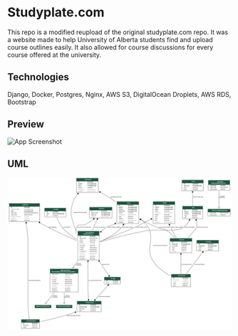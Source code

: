 
# Studyplate.com
This repo is a modified reupload of the original studyplate.com repo. It was a website made to help University of Alberta students find and upload course outlines easily.
It also allowed for course discussions for every course offered at the university.

## Technologies

Django, Docker, Postgres, Nginx, AWS S3, DigitalOcean Droplets, AWS RDS, Bootstrap


## Preview
![App Screenshot](https://www.abenezerbelachew.com/images/projects/studyplate.gif)


## UML

![App Screenshot](https://raw.githubusercontent.com/abenezerBelachew/studyplate.com/master/studyplate_models.png?token=AKIONCOV2JSWT2BOHNXOLTTBNIGZC)

  

  
